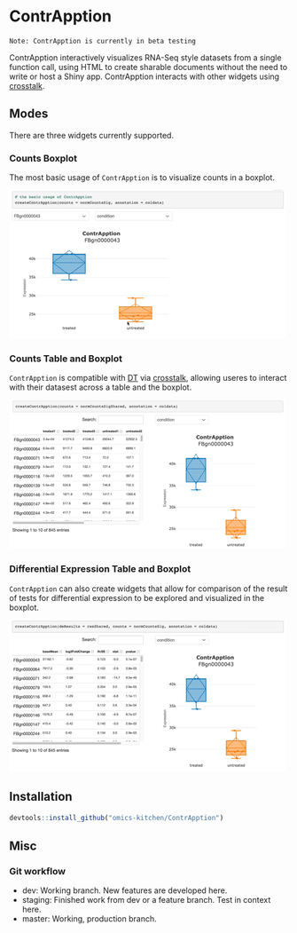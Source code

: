 # ContrApption

    Note: ContrApption is currently in beta testing

ContrApption interactively visualizes RNA-Seq style datasets from a single function call, using HTML to create sharable documents without the need to write or host a Shiny app. ContrApption interacts with other widgets using [crosstalk](https://rstudio.github.io/crosstalk/).

## Modes

There are three widgets currently supported.

### Counts Boxplot

The most basic usage of `ContrApption` is to visualize counts in a boxplot.

<img src="misc/basic-counts.gif"/>

### Counts Table and Boxplot

`ContrApption` is compatible with [DT](https://rstudio.github.io/DT/) via [crosstalk](https://rstudio.github.io/crosstalk/), allowing useres to interact with their datasest across a table and the boxplot.

<img src="misc/interactive-counts.gif"/>

### Differential Expression Table and Boxplot

`ContrApption` can also create widgets that allow for comparison of the result of tests for differential expression to be explored and visualized in the boxplot.

<img src="misc/differential-expression.gif"/>

## Installation

```R
devtools::install_github("omics-kitchen/ContrApption")
```

## Misc

### Git workflow

  - dev: Working branch. New features are developed here.
  - staging: Finished work from dev or a feature branch. Test in context here.
  - master: Working, production branch.